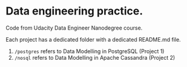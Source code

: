 # Data engineering practice.
Code from Udacity Data Engineer Nanodegree course.

Each project has a dedicated folder with a dedicated README.md file.

1. `/postgres` refers to Data Modelling in PostgreSQL (Project 1)
1. `/nosql` refers to Data Modelling in Apache Cassandra (Project 2)
